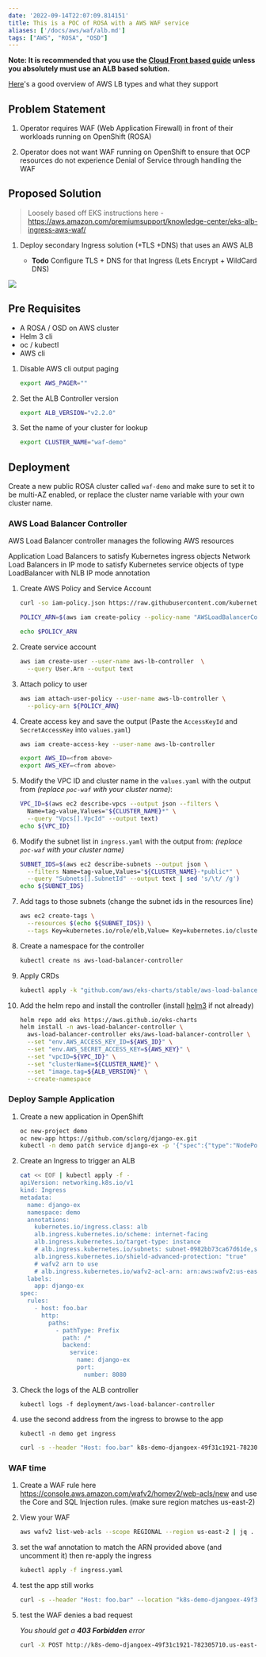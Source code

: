 ```yaml
---
date: '2022-09-14T22:07:09.814151'
title: This is a POC of ROSA with a AWS WAF service
aliases: ['/docs/aws/waf/alb.md']
tags: ["AWS", "ROSA", "OSD"]
---
```

**Note: It is recommended that you use the [Cloud Front based guide](./cloud-front.md) unless you absolutely must use an ALB based solution.**

[Here](https://iamondemand.com/blog/elb-vs-alb-vs-nlb-choosing-the-best-aws-load-balancer-for-your-needs/)'s a good overview of AWS LB types and what they support

## Problem Statement

1. Operator requires WAF (Web Application Firewall) in front of their workloads running on OpenShift (ROSA)

1. Operator does not want WAF running on OpenShift to ensure that OCP resources do not experience Denial of Service through handling the WAF

## Proposed Solution

> Loosely based off EKS instructions here - https://aws.amazon.com/premiumsupport/knowledge-center/eks-alb-ingress-aws-waf/

1. Deploy secondary Ingress solution (+TLS +DNS) that uses an AWS ALB

    * **Todo** Configure TLS + DNS for that Ingress (Lets Encrypt + WildCard DNS)

![](./alb.drawio.png)

## Pre Requisites

* A ROSA / OSD on AWS cluster
* Helm 3 cli
* oc / kubectl
* AWS cli

1. Disable AWS cli output paging

    ```bash
    export AWS_PAGER=""
    ```

1. Set the ALB Controller version

    ```bash
    export ALB_VERSION="v2.2.0"
    ```

1. Set the name of your cluster for lookup

    ```bash
    export CLUSTER_NAME="waf-demo"
    ```

## Deployment

Create a new public ROSA cluster called `waf-demo` and make sure to set it to be multi-AZ enabled, or replace the cluster name variable with your own cluster name.

### AWS Load Balancer Controller

AWS Load Balancer controller manages the following AWS resources

Application Load Balancers to satisfy Kubernetes ingress objects
Network Load Balancers in IP mode to satisfy Kubernetes service objects of type LoadBalancer with NLB IP mode annotation

1. Create AWS Policy and Service Account

    ```bash
    curl -so iam-policy.json https://raw.githubusercontent.com/kubernetes-sigs/aws-load-balancer-controller/${ALB_VERSION}/docs/install/iam_policy.json

    POLICY_ARN=$(aws iam create-policy --policy-name "AWSLoadBalancerControllerIAMPolicy" --policy-document file://iam-policy.json --query Policy.Arn --output text)

    echo $POLICY_ARN
    ```

1. Create service account

    ```bash
    aws iam create-user --user-name aws-lb-controller  \
      --query User.Arn --output text
    ```

1. Attach policy to user

    ```bash
    aws iam attach-user-policy --user-name aws-lb-controller \
      --policy-arn ${POLICY_ARN}
    ```

1. Create access key and save the output (Paste the `AccessKeyId` and `SecretAccessKey` into `values.yaml`)

    ```bash
    aws iam create-access-key --user-name aws-lb-controller
    ```

    ```bash
    export AWS_ID=<from above>
    export AWS_KEY=<from above>
    ```

1. Modify the VPC ID and cluster name in the `values.yaml` with the output from *(replace `poc-waf` with your cluster name)*:

    ```bash
    VPC_ID=$(aws ec2 describe-vpcs --output json --filters \
      Name=tag-value,Values="${CLUSTER_NAME}*" \
      --query "Vpcs[].VpcId" --output text)
    echo ${VPC_ID}
    ```

1. Modify the subnet list in `ingress.yaml` with the output from: *(replace `poc-waf` with your cluster name)*

    ```bash
    SUBNET_IDS=$(aws ec2 describe-subnets --output json \
      --filters Name=tag-value,Values="${CLUSTER_NAME}-*public*" \
      --query "Subnets[].SubnetId" --output text | sed 's/\t/ /g')
    echo ${SUBNET_IDS}
    ```

1. Add tags to those subnets (change the subnet ids in the resources line)

    ```bash
    aws ec2 create-tags \
      --resources $(echo ${SUBNET_IDS}) \
      --tags Key=kubernetes.io/role/elb,Value= Key=kubernetes.io/cluster/${CLUSTER_NAME},Value=shared
    ```
1. Create a namespace for the controller

    ```bash
    kubectl create ns aws-load-balancer-controller
    ```

1. Apply CRDs

    ```bash
    kubectl apply -k "github.com/aws/eks-charts/stable/aws-load-balancer-controller//crds?ref=master"
    ```

1. Add the helm repo and install the controller (install [helm3](https://github.com/helm/helm/releases/tag/v3.5.4) if not already)

    ```bash
    helm repo add eks https://aws.github.io/eks-charts
    helm install -n aws-load-balancer-controller \
      aws-load-balancer-controller eks/aws-load-balancer-controller \
      --set "env.AWS_ACCESS_KEY_ID=${AWS_ID}" \
      --set "env.AWS_SECRET_ACCESS_KEY=${AWS_KEY}" \
      --set "vpcID=${VPC_ID}" \
      --set "clusterName=${CLUSTER_NAME}" \
      --set "image.tag=${ALB_VERSION}" \
      --create-namespace
    ```

### Deploy Sample Application

1. Create a new application in OpenShift

    ```bash
    oc new-project demo
    oc new-app https://github.com/sclorg/django-ex.git
    kubectl -n demo patch service django-ex -p '{"spec":{"type":"NodePort"}}'
    ```

1. Create an Ingress to trigger an ALB

    ```bash
    cat << EOF | kubectl apply -f -
    apiVersion: networking.k8s.io/v1
    kind: Ingress
    metadata:
      name: django-ex
      namespace: demo
      annotations:
        kubernetes.io/ingress.class: alb
        alb.ingress.kubernetes.io/scheme: internet-facing
        alb.ingress.kubernetes.io/target-type: instance
        # alb.ingress.kubernetes.io/subnets: subnet-0982bb73ca67d61de,subnet-0aa9967e8767d792f,subnet-0fd57669a80eb7596
        alb.ingress.kubernetes.io/shield-advanced-protection: "true"
        # wafv2 arn to use
        # alb.ingress.kubernetes.io/wafv2-acl-arn: arn:aws:wafv2:us-east-2:660250927410:regional/webacl/waf-demo/6565d2a1-6d26-4b6b-b56f-1e996c7e9e8f
      labels:
        app: django-ex
    spec:
      rules:
        - host: foo.bar
          http:
            paths:
              - pathType: Prefix
                path: /*
                backend:
                  service:
                    name: django-ex
                    port:
                      number: 8080
    ```

1. Check the logs of the ALB controller

    ```
    kubectl logs -f deployment/aws-load-balancer-controller
    ```

1. use the second address from the ingress to browse to the app

    ```
    kubectl -n demo get ingress
    ```

    ```bash
    curl -s --header "Host: foo.bar" k8s-demo-djangoex-49f31c1921-782305710.us-east-2.elb.amazonaws.com | head
    ```

### WAF time

1. Create a WAF rule here https://console.aws.amazon.com/wafv2/homev2/web-acls/new and use the Core and SQL Injection rules. (make sure region matches us-east-2)

1. View your WAF

    ```bash
    aws wafv2 list-web-acls --scope REGIONAL --region us-east-2 | jq .
    ```

1. set the waf annotation to match the ARN provided above (and uncomment it) then re-apply the ingress

    ```bash
    kubectl apply -f ingress.yaml
    ```

1. test the app still works

    ```bash
    curl -s --header "Host: foo.bar" --location "k8s-demo-djangoex-49f31c1921-782305710.us-east-2.elb.amazonaws.com"
    ```

1. test the WAF denies a bad request

    *You should get a **403 Forbidden** error*

    ```bash
    curl -X POST http://k8s-demo-djangoex-49f31c1921-782305710.us-east-2.elb.amazonaws.com -F "user='<script><alert>Hello></alert></script>'"
    ```
